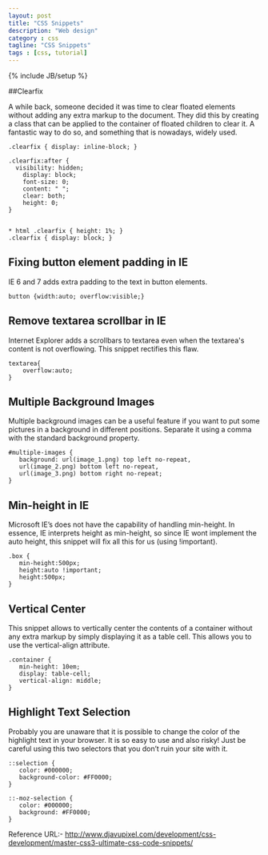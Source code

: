 ```yaml
---
layout: post
title: "CSS Snippets"
description: "Web design"
category : css
tagline: "CSS Snippets"
tags : [css, tutorial]
---
```


{% include JB/setup %}


##Clearfix

A while back, someone decided it was time to clear floated elements without adding any extra markup to the document. They did this by creating a class that can be applied to the container of floated children to clear it. A fantastic way to do so, and something that is nowadays, widely used.


	.clearfix { display: inline-block; }

	.clearfix:after {
	  visibility: hidden;
		display: block;
		font-size: 0;
		content: " ";
		clear: both;
		height: 0;
	}

	
	* html .clearfix { height: 1%; }
	.clearfix { display: block; }
	

## Fixing button element padding in IE

IE 6 and 7 adds extra padding to the text in button elements.

	button {width:auto; overflow:visible;}
	
## Remove textarea scrollbar in IE

Internet Explorer adds a scrollbars to textarea even when the textarea's content is not overflowing. This snippet rectifies this flaw.

	textarea{
		overflow:auto;
	}
## Multiple Background Images

Multiple background images can be a useful feature if you want to put some pictures in a background in different positions. Separate it using a comma with the standard background property.


	#multiple-images {
	   background: url(image_1.png) top left no-repeat,
	   url(image_2.png) bottom left no-repeat,
	   url(image_3.png) bottom right no-repeat;
	}
## Min-height in IE

Microsoft IE’s does not have the capability of handling min-height. In essence, IE interprets height as min-height, so since IE wont implement the auto height, this snippet will fix all this for us (using !important).


	.box {
	   min-height:500px;
	   height:auto !important;
	   height:500px;
	}
	
## Vertical Center

This snippet allows to vertically center the contents of a container without any extra markup by simply displaying it as a table cell. This allows you to use the vertical-align attribute.


	.container {
	   min-height: 10em;
	   display: table-cell;
	   vertical-align: middle;
	}
## Highlight Text Selection

Probably you are unaware that it is possible to change the color of the highlight text in your browser. It is so easy to use and also risky! Just be careful using this two selectors that you don’t ruin your site with it.


	::selection {
	   color: #000000;
	   background-color: #FF0000;
	}

	::-moz-selection {
	   color: #000000;
	   background: #FF0000;
	}
	
Reference URL:- 
<a href="#">http://www.djavupixel.com/development/css-development/master-css3-ultimate-css-code-snippets/</a>
